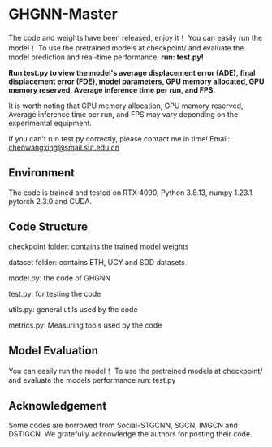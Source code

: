 # GHGNN-Master

The code and weights have been released, enjoy it！ You can easily run the model！ To use the pretrained models at checkpoint/ and evaluate the model prediction and real-time performance, **run:  test.py!**

**Run test.py to view the model's average displacement error (ADE), final displacement error (FDE), model parameters, GPU memory allocated, GPU memory reserved, Average inference time per run, and FPS.**

It is worth noting that GPU memory allocation, GPU memory reserved, Average inference time per run, and FPS may vary depending on the experimental equipment.

If you can't run test.py correctly, please contact me in time! Email: chenwangxing@smail.sut.edu.cn


## Environment
The code is trained and tested on RTX 4090, Python 3.8.13, numpy 1.23.1, pytorch 2.3.0 and CUDA.

## Code Structure
checkpoint folder: contains the trained model weights

dataset folder: contains ETH, UCY and SDD datasets

model.py: the code of GHGNN

test.py: for testing the code

utils.py: general utils used by the code

metrics.py: Measuring tools used by the code

## Model Evaluation
You can easily run the model！ To use the pretrained models at checkpoint/ and evaluate the models performance run:  test.py

## Acknowledgement
Some codes are borrowed from Social-STGCNN, SGCN, IMGCN and DSTIGCN. We gratefully acknowledge the authors for posting their code.
